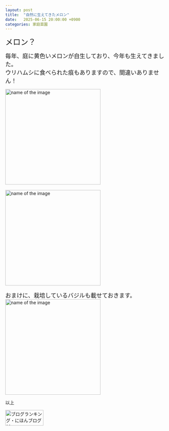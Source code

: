 ```yaml
---
layout: post
title:  "自然に生えてきたメロン"
date:   2025-06-15 20:00:00 +0900
categories: 家庭菜園
---
```



<font size="5" face="ＭＳ ゴシック">メロン？</font><br>

<font size="4" face="ＭＳ ゴシック">毎年、庭に黄色いメロンが自生しており、今年も生えてきました。<br>ウリハムシに食べられた痕もありますので、間違いありません！</font>

<img src="https://se8move.github.io/blog/img/IMG_6119.png" alt="name of the image" width="300" height="auto">
<br>
<br>
<img src="https://se8move.github.io/blog/img/IMG_6120.png" alt="name of the image" width="300" height="auto">
<br>
<br>
<font size="4" face="ＭＳ ゴシック">おまけに、栽培しているバジルも載せておきます。</font><br>
<img src="https://se8move.github.io/blog/img/IMG_6123.png" alt="name of the image" width="300" height="auto">


以上  

<a href="https://blogmura.com/ranking/in?p_cid=11125410" target="_blank"><img src="https://b.blogmura.com/banner-blogmura-portfolio.svg" width="120" height="49" border="0" alt="ブログランキング・にほんブログ村へ" /></a>
